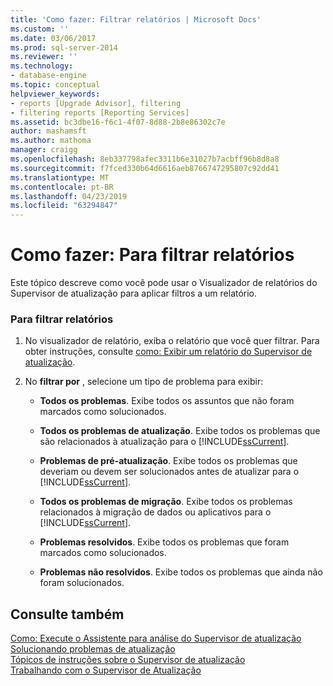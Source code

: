 ```yaml
---
title: 'Como fazer: Filtrar relatórios | Microsoft Docs'
ms.custom: ''
ms.date: 03/06/2017
ms.prod: sql-server-2014
ms.reviewer: ''
ms.technology:
- database-engine
ms.topic: conceptual
helpviewer_keywords:
- reports [Upgrade Advisor], filtering
- filtering reports [Reporting Services]
ms.assetid: bc3dbe16-f6c1-4f07-8d88-2b8e86302c7e
author: mashamsft
ms.author: mathoma
manager: craigg
ms.openlocfilehash: 8eb337798afec3311b6e31027b7acbff96b8d8a8
ms.sourcegitcommit: f7fced330b64d6616aeb8766747295807c92dd41
ms.translationtype: MT
ms.contentlocale: pt-BR
ms.lasthandoff: 04/23/2019
ms.locfileid: "63294847"
---
```

# <a name="how-to-filter-reports"></a>Como fazer: Para filtrar relatórios
  Este tópico descreve como você pode usar o Visualizador de relatórios do Supervisor de atualização para aplicar filtros a um relatório.  
  
### <a name="to-filter-reports"></a>Para filtrar relatórios  
  
1.  No visualizador de relatório, exiba o relatório que você quer filtrar. Para obter instruções, consulte [como: Exibir um relatório do Supervisor de atualização](../../../2014/sql-server/install/how-to-view-an-upgrade-advisor-report.md).  
  
2.  No **filtrar por** , selecione um tipo de problema para exibir:  
  
    -   **Todos os problemas**. Exibe todos os assuntos que não foram marcados como solucionados.  
  
    -   **Todos os problemas de atualização**. Exibe todos os problemas que são relacionados à atualização para o [!INCLUDE[ssCurrent](../../includes/sscurrent-md.md)].  
  
    -   **Problemas de pré-atualização**. Exibe todos os problemas que deveriam ou devem ser solucionados antes de atualizar para o [!INCLUDE[ssCurrent](../../includes/sscurrent-md.md)].  
  
    -   **Todos os problemas de migração**. Exibe todos os problemas relacionados à migração de dados ou aplicativos para o [!INCLUDE[ssCurrent](../../includes/sscurrent-md.md)].  
  
    -   **Problemas resolvidos**. Exibe todos os problemas que foram marcados como solucionados.  
  
    -   **Problemas não resolvidos**. Exibe todos os problemas que ainda não foram solucionados.  
  
## <a name="see-also"></a>Consulte também  
 [Como: Execute o Assistente para análise do Supervisor de atualização](../../../2014/sql-server/install/how-to-run-the-upgrade-advisor-analysis-wizard.md)   
 [Solucionando problemas de atualização](../../../2014/sql-server/install/resolving-upgrade-issues.md)   
 [Tópicos de instruções sobre o Supervisor de atualização](../../../2014/sql-server/install/upgrade-advisor-how-to-topics.md)   
 [Trabalhando com o Supervisor de Atualização](../../../2014/sql-server/install/working-with-upgrade-advisor.md)  
  
  
